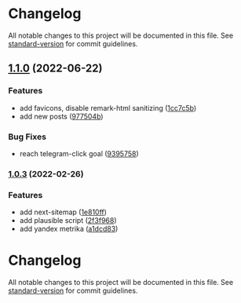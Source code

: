 # Changelog

All notable changes to this project will be documented in this file. See [standard-version](https://github.com/conventional-changelog/standard-version) for commit guidelines.

## [1.1.0](https://github.com/asyncink/asyncink/compare/v1.0.3...v1.1.0) (2022-06-22)


### Features

* add favicons, disable remark-html sanitizing ([1cc7c5b](https://github.com/asyncink/asyncink/commit/1cc7c5bdc74b2e6c28757128ab47d5975ab27696))
* add new posts ([977504b](https://github.com/asyncink/asyncink/commit/977504be8f936d3f0f1cdbe5fe7ecab9d6797478))


### Bug Fixes

* reach telegram-click goal ([9395758](https://github.com/asyncink/asyncink/commit/9395758c7dc5e9a6a05ae80948d21067378221b9))

### [1.0.3](https://github.com/asyncink/asyncink/compare/v1.0.2...v1.0.3) (2022-02-26)


### Features

* add next-sitemap ([1e810ff](https://github.com/asyncink/asyncink/commit/1e810ff992757d1a269d26d5bfd0109225045a38))
* add plausible script ([2f3f968](https://github.com/asyncink/asyncink/commit/2f3f968c49b60179dae34f119abd445d94e2ac70))
* add yandex metrika ([a1dcd83](https://github.com/asyncink/asyncink/commit/a1dcd83c9cf9ad18c8908a697d6c74fc668c735a))

# Changelog

All notable changes to this project will be documented in this file. See [standard-version](https://github.com/conventional-changelog/standard-version) for commit guidelines.
